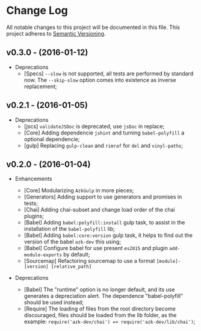 # Change Log

All notable changes to this project will be documented in this file.
This project adheres to [Semantic Versioning](http://semver.org/).

## v0.3.0 - (2016-01-12)

* Deprecations
  * [Specs] `--slow` is not supported, all tests are performed by standard now. The `--skip-slow` option comes into existence as inverse replacement;

## v0.2.1 - (2016-01-05)

* Deprecations
  * [jscs] `validateJSDoc` is deprecated, use `jsDoc` in replace;
  * [Core] Adding dependencie `jshint` and turning `babel-polyfill` a optional dependencie;
  * [gulp] Replacing `gulp-clean` and `rimraf` for `del` and `vinyl-paths`;

## v0.2.0 - (2016-01-04)

* Enhancements
  * [Core] Modularizing `AzkGulp` in more pieces;
  * [Generators] Adding support to use generators and promises in tests;
  * [Chai] Adding chai-subset and change load order of the chai plugins;
  * [Babel] Adding `babel:polyfill:install` gulp task, to assist in the installation of the `babel-polyfill` lib;
  * [Babel] Adding `babel:core:version` gulp task, it helps to find out the version of the babel `azk-dev` this using;
  * [Babel] Configure babel for use present `es2015` and plugin `add-module-exports` by default;
  * [Sourcemap] Refactoring sourcemap to use a format `[module]-[version] [relative_path]`

* Deprecations
  * [Babel] The "runtime" option is no longer default, and its use generates a depreciation alert. The dependence "babel-polyfill" should be used instead;
  * [Require] The loading of files from the root directory become discouraged, files should be loaded from the lib folder, as the example: `require('azk-dev/chai') => require('azk-dev/lib/chai')`;
